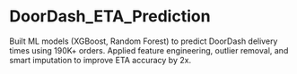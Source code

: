 # DoorDash_ETA_Prediction
Built ML models (XGBoost, Random Forest) to predict DoorDash delivery times using 190K+ orders. Applied feature engineering, outlier removal, and smart imputation to improve ETA accuracy by 2x.
